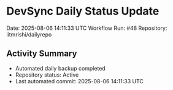 # DevSync Daily Status Update
Date: 2025-08-06 14:11:33 UTC
Workflow Run: #48
Repository: iitmrishi/dailyrepo

## Activity Summary
- Automated daily backup completed
- Repository status: Active
- Last automated commit: 2025-08-06 14:11:33 UTC

